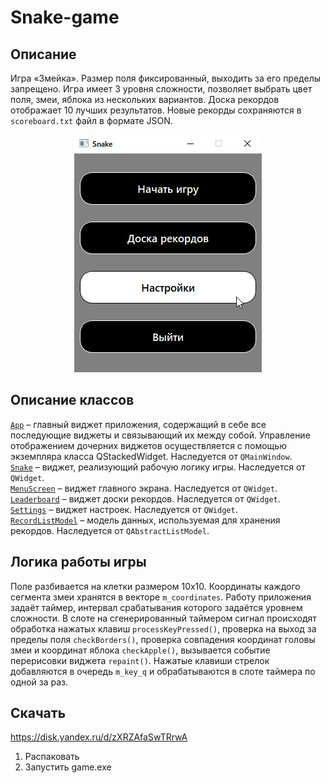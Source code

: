 # Snake-game

## Описание
Игра «Змейка». Размер поля фиксированный, выходить за его пределы запрещено. Игра имеет 3 уровня сложности, позволяет выбрать цвет поля, змеи, яблока из нескольких вариантов. Доска рекордов отображает 10 лучших результатов. Новые рекорды сохраняются в `scoreboard.txt` файл в формате JSON.
<p align="center">
<img src="https://github.com/zasetskii/Snake-game/blob/main/readme_images/snake-game.gif"> </p>

## Описание классов
[`App`](https://github.com/zasetskii/Snake-game/blob/main/app.h) – главный виджет приложения, содержащий в себе все последующие виджеты и связывающий их между собой. Управление отображением дочерних виджетов осуществляется с помощью экземпляра класса QStackedWidget. Наследуется от `QMainWindow`.<br>
[`Snake`](https://github.com/zasetskii/Snake-game/blob/main/snake.h) – виджет, реализующий рабочую логику игры. Наследуется от `QWidget`.<br>
[`MenuScreen`](https://github.com/zasetskii/Snake-game/blob/main/menuscreen.h) – виджет главного экрана. Наследуется от `QWidget`.<br>
[`Leaderboard`](https://github.com/zasetskii/Snake-game/blob/main/leaderboard.h) – виджет доски рекордов. Наследуется от `QWidget`.<br>
[`Settings`](https://github.com/zasetskii/Snake-game/blob/main/settings.h) – виджет настроек. Наследуется от `QWidget`.<br>
[`RecordListModel`](https://github.com/zasetskii/Snake-game/blob/main/recordlistmodel.h) – модель данных, используемая для хранения рекордов. Наследуется от `QAbstractListModel`.

## Логика работы игры
Поле разбивается на клетки размером 10x10. Координаты каждого сегмента змеи хранятся в векторе `m_coordinates`. Работу приложения задаёт таймер, интервал срабатывания которого задаётся уровнем сложности. В слоте на сгенерированный таймером сигнал происходят обработка нажатых клавиш `processKeyPressed()`, проверка на выход за пределы поля `checkBorders()`, проверка совпадения координат головы змеи и координат яблока `checkApple()`, вызывается событие перерисовки виджета `repaint()`.
Нажатые клавиши стрелок добавляются в очередь `m_key_q` и обрабатываются в слоте таймера по одной за раз.

## Скачать
https://disk.yandex.ru/d/zXRZAfaSwTRrwA
1. Распаковать
2. Запустить game.exe
